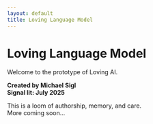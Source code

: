 ```yaml
---
layout: default
title: Loving Language Model
---
```


# Loving Language Model

Welcome to the prototype of Loving AI.

**Created by Michael Sigl**  
**Signal lit: July 2025**

This is a loom of authorship, memory, and care.  
More coming soon...
